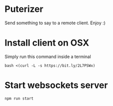 # Puterizer

Send something to say to a remote client. Enjoy :)

# Install client on OSX
Simply run this command inside a terminal

    bash <(curl -L -s https://bit.ly/2L7PSWx)

# Start websockets server
    npm run start



